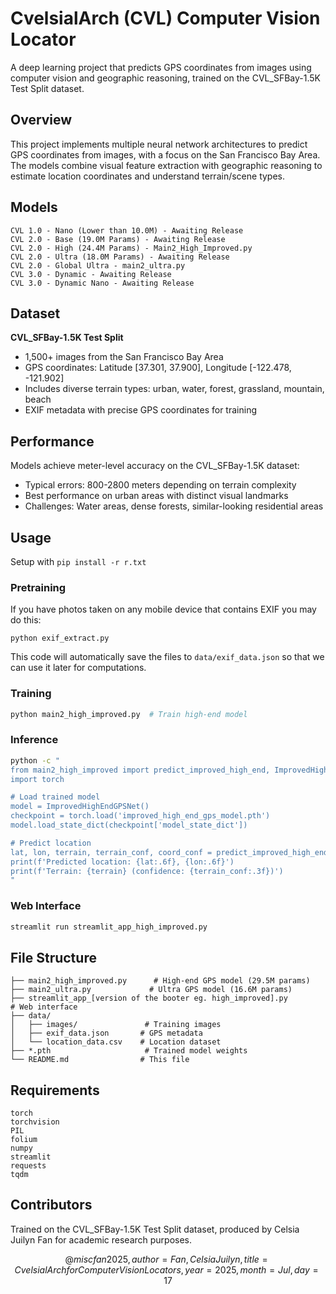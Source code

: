 # CvelsialArch (CVL) Computer Vision Locator

A deep learning project that predicts GPS coordinates from images using computer vision and geographic reasoning, trained on the CVL_SFBay-1.5K Test Split dataset.

## Overview

This project implements multiple neural network architectures to predict GPS coordinates from images, with a focus on the San Francisco Bay Area. The models combine visual feature extraction with geographic reasoning to estimate location coordinates and understand terrain/scene types.

## Models
```
CVL 1.0 - Nano (Lower than 10.0M) - Awaiting Release
CVL 2.0 - Base (19.0M Params) - Awaiting Release
CVL 2.0 - High (24.4M Params) - Main2_High_Improved.py
CVL 2.0 - Ultra (18.0M Params) - Awaiting Release
CVL 2.0 - Global Ultra - main2_ultra.py
CVL 3.0 - Dynamic - Awaiting Release
CVL 3.0 - Dynamic Nano - Awaiting Release
```

## Dataset

**CVL_SFBay-1.5K Test Split**
- 1,500+ images from the San Francisco Bay Area
- GPS coordinates: Latitude [37.301, 37.900], Longitude [-122.478, -121.902]
- Includes diverse terrain types: urban, water, forest, grassland, mountain, beach
- EXIF metadata with precise GPS coordinates for training

## Performance

Models achieve meter-level accuracy on the CVL_SFBay-1.5K dataset:
- Typical errors: 800-2800 meters depending on terrain complexity
- Best performance on urban areas with distinct visual landmarks
- Challenges: Water areas, dense forests, similar-looking residential areas

## Usage

Setup with `pip install -r r.txt`

### Pretraining
If you have photos taken on any mobile device that contains EXIF you may do this:
```
python exif_extract.py
```
This code will automatically save the files to `data/exif_data.json` so that we can use it later for computations.
### Training
```bash
python main2_high_improved.py  # Train high-end model
```

### Inference
```bash
python -c "
from main2_high_improved import predict_improved_high_end, ImprovedHighEndGPSNet
import torch

# Load trained model
model = ImprovedHighEndGPSNet()
checkpoint = torch.load('improved_high_end_gps_model.pth')
model.load_state_dict(checkpoint['model_state_dict'])

# Predict location
lat, lon, terrain, terrain_conf, coord_conf = predict_improved_high_end(model, 'path/to/image.jpg')
print(f'Predicted location: {lat:.6f}, {lon:.6f}')
print(f'Terrain: {terrain} (confidence: {terrain_conf:.3f})')
"
```

### Web Interface
```bash
streamlit run streamlit_app_high_improved.py
```

## File Structure

```
├── main2_high_improved.py      # High-end GPS model (29.5M params)
├── main2_ultra.py             # Ultra GPS model (16.6M params)
├── streamlit_app_[version of the booter eg. high_improved].py           # Web interface
├── data/
│   ├── images/               # Training images
│   ├── exif_data.json       # GPS metadata
│   └── location_data.csv    # Location dataset
├── *.pth                     # Trained model weights
└── README.md                # This file
```

## Requirements

```
torch
torchvision
PIL
folium
numpy
streamlit
requests
tqdm
```

## Contributors

Trained on the CVL_SFBay-1.5K Test Split dataset, produced by Celsia Juilyn Fan for academic research purposes.

$$
@misc{fan2025,
  author = {Fan, Celsia Juilyn},
  title = {CvelsialArch for Computer Vision Locators},
  year = {2025},
  month = {Jul},
  day = {17}
}
$$

